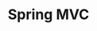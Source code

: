 ---
layout: tag
permalink: /tags/Spring_MVC/
taxonomy: Spring_MVC
title: "Spring MVC"

author_profile: true
sidebar:
  nav: "docs"
---